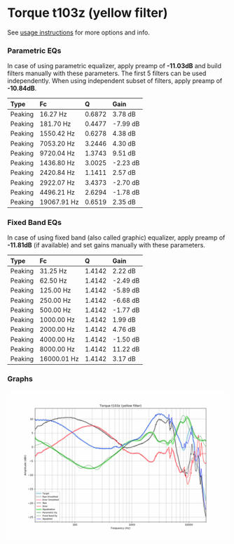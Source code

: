 # Torque t103z (yellow filter)
See [usage instructions](https://github.com/jaakkopasanen/AutoEq#usage) for more options and info.

### Parametric EQs
In case of using parametric equalizer, apply preamp of **-11.03dB** and build filters manually
with these parameters. The first 5 filters can be used independently.
When using independent subset of filters, apply preamp of **-10.84dB**.

| Type    | Fc          |      Q | Gain     |
|:--------|:------------|:-------|:---------|
| Peaking | 16.27 Hz    | 0.6872 | 3.78 dB  |
| Peaking | 181.70 Hz   | 0.4477 | -7.99 dB |
| Peaking | 1550.42 Hz  | 0.6278 | 4.38 dB  |
| Peaking | 7053.20 Hz  | 3.2446 | 4.30 dB  |
| Peaking | 9720.04 Hz  | 1.3743 | 9.51 dB  |
| Peaking | 1436.80 Hz  | 3.0025 | -2.23 dB |
| Peaking | 2420.84 Hz  | 1.1411 | 2.57 dB  |
| Peaking | 2922.07 Hz  | 3.4373 | -2.70 dB |
| Peaking | 4496.21 Hz  | 2.6294 | -1.78 dB |
| Peaking | 19067.91 Hz | 0.6519 | 2.35 dB  |

### Fixed Band EQs
In case of using fixed band (also called graphic) equalizer, apply preamp of **-11.81dB**
(if available) and set gains manually with these parameters.

| Type    | Fc          |      Q | Gain     |
|:--------|:------------|:-------|:---------|
| Peaking | 31.25 Hz    | 1.4142 | 2.22 dB  |
| Peaking | 62.50 Hz    | 1.4142 | -2.49 dB |
| Peaking | 125.00 Hz   | 1.4142 | -5.89 dB |
| Peaking | 250.00 Hz   | 1.4142 | -6.68 dB |
| Peaking | 500.00 Hz   | 1.4142 | -1.77 dB |
| Peaking | 1000.00 Hz  | 1.4142 | 1.99 dB  |
| Peaking | 2000.00 Hz  | 1.4142 | 4.76 dB  |
| Peaking | 4000.00 Hz  | 1.4142 | -1.50 dB |
| Peaking | 8000.00 Hz  | 1.4142 | 11.22 dB |
| Peaking | 16000.01 Hz | 1.4142 | 3.17 dB  |

### Graphs
![](./Torque%20t103z%20(yellow%20filter).png)